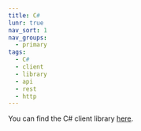 ```yaml
---
title: C#
lunr: true
nav_sort: 1
nav_groups:
  - primary
tags:
  - C#
  - client
  - library
  - api
  - rest
  - http
---
```


You can find the C# client library [here](https://www.nuget.org/packages/TelenorNBIoT/).
